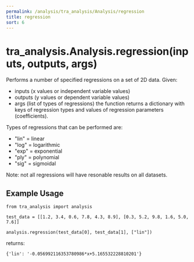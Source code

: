 ```yaml
---
permalink: /analysis/tra_analysis/Analysis/regression
title: regression
sort: 6
---
```


# tra_analysis.Analysis.regression(inputs, outputs, args)

Performs a number of specified regressions on a set of 2D data. Given: 
- inputs (x values or independent variable values)
- outputs (y values or dependent variable values)
- args (list of types of regressions)
the function returns a dictionary with keys of regression types and values of regression parameters (coefficients). 

Types of regressions that can be performed are:
- "lin" = linear 
- "log" = logarithmic 
- "exp" = exponential
- "ply" = polynomial
- "sig" = sigmoidal

Note: not all regressions will have resonable results on all datasets.

## Example Usage
```
from tra_analysis import analysis

test_data = [[1.2, 3.4, 0.6, 7.8, 4.3, 8.9], [0.3, 5.2, 9.8, 1.6, 5.0, 7.6]]

analysis.regression(test_data[0], test_data[1], ["lin"])
```
returns:
```
{'lin': '-0.056992116353780986*x+5.165532228810201'}
```